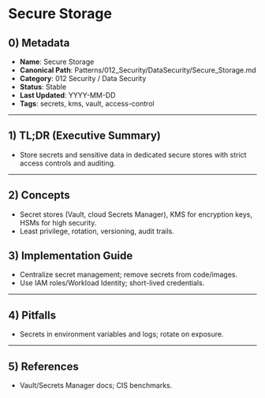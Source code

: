 # Secure Storage

## 0) Metadata
- **Name**: Secure Storage
- **Canonical Path**: Patterns/012_Security/DataSecurity/Secure_Storage.md
- **Category**: 012 Security / Data Security
- **Status**: Stable
- **Last Updated**: YYYY-MM-DD
- **Tags**: secrets, kms, vault, access-control

---

## 1) TL;DR (Executive Summary)
- Store secrets and sensitive data in dedicated secure stores with strict access controls and auditing.

---

## 2) Concepts
- Secret stores (Vault, cloud Secrets Manager), KMS for encryption keys, HSMs for high security.
- Least privilege, rotation, versioning, audit trails.

## 3) Implementation Guide
- Centralize secret management; remove secrets from code/images.
- Use IAM roles/Workload Identity; short-lived credentials.

---

## 4) Pitfalls
- Secrets in environment variables and logs; rotate on exposure.

---

## 5) References
- Vault/Secrets Manager docs; CIS benchmarks.

